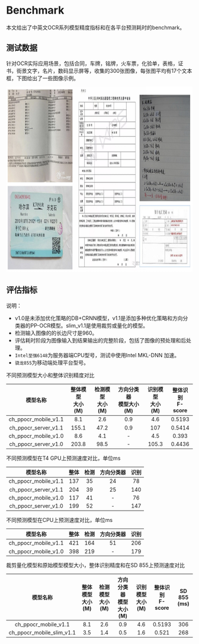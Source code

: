 # Benchmark

本文给出了中英文OCR系列模型精度指标和在各平台预测耗时的benchmark。

## 测试数据  
针对OCR实际应用场景，包括合同，车牌，铭牌，火车票，化验单，表格，证书，街景文字，名片，数码显示屏等，收集的300张图像，每张图平均有17个文本框，下图给出了一些图像示例。

<div align="center">
<img src="../datasets/doc.jpg"  width = "1000" height = "500" />
</div>

## 评估指标  

说明：
- v1.0是未添加优化策略的DB+CRNN模型，v1.1是添加多种优化策略和方向分类器的PP-OCR模型。slim_v1.1是使用裁剪或量化的模型。
- 检测输入图像的的长边尺寸是960。
- 评估耗时阶段为图像输入到结果输出的完整阶段，包括了图像的预处理和后处理。  
- `Intel至强6148`为服务器端CPU型号，测试中使用Intel MKL-DNN 加速。
- `骁龙855`为移动端处理平台型号。  

不同预测模型大小和整体识别精度对比

| 模型名称                     | 整体模型<br>大小\(M\) | 检测模型<br>大小\(M\) | 方向分类器<br>模型大小\(M\) | 识别模型<br>大小\(M\) | 整体识别<br>F\-score |
|:-:|:-:|:-:|:-:|:-:|:-:|
| ch\_ppocr\_mobile\_v1\.1 | 8\.1        | 2\.6        | 0\.9           | 4\.6        | 0\.5193      |
| ch\_ppocr\_server\_v1\.1 | 155\.1      | 47\.2       | 0\.9           | 107         | 0\.5414      |
| ch\_ppocr\_mobile\_v1\.0 | 8\.6        | 4\.1        | \-             | 4\.5        | 0\.393       |
| ch\_ppocr\_server\_v1\.0 | 203\.8      | 98\.5       | \-             | 105\.3      | 0\.4436      |

不同预测模型在T4 GPU上预测速度对比，单位ms

| 模型名称                     | 整体  | 检测 | 方向分类器 | 识别  |
|:-:|:-:|:-:|:-:|:-:|
| ch\_ppocr\_mobile\_v1\.1 | 137 | 35 | 24    | 78  |
| ch\_ppocr\_server\_v1\.1 | 204 | 39 | 25    | 140 |
| ch\_ppocr\_mobile\_v1\.0 | 117 | 41 | \-    | 76  |
| ch\_ppocr\_server\_v1\.0 | 199 | 52 | \-    | 147 |

不同预测模型在CPU上预测速度对比，单位ms

| 模型名称                     | 整体   | 检测  | 方向分类器 | 识别  |
|:-:|:-:|:-:|:-:|:-:|
| ch\_ppocr\_mobile\_v1\.1 | 421  | 164 | 51    | 206 |
| ch\_ppocr\_mobile\_v1\.0 | 398  | 219 | \-    | 179 |

裁剪量化模型和原始模型模型大小，整体识别精度和在SD 855上预测速度对比

| 模型名称                           | 整体模型<br>大小\(M\) | 检测模型<br>大小\(M\) | 方向分类器<br>模型大小\(M\) | 识别模型<br>大小\(M\) | 整体识别<br>F\-score | SD 855<br>\(ms\) |
|:-:|:-:|:-:|:-:|:-:|:-:|:-:|
| ch\_ppocr\_mobile\_v1\.1       | 8\.1        | 2\.6        | 0\.9           | 4\.6        | 0\.5193      | 306          |
| ch\_ppocr\_mobile\_slim\_v1\.1 | 3\.5        | 1\.4        | 0\.5           | 1\.6        | 0\.521       | 268          |
